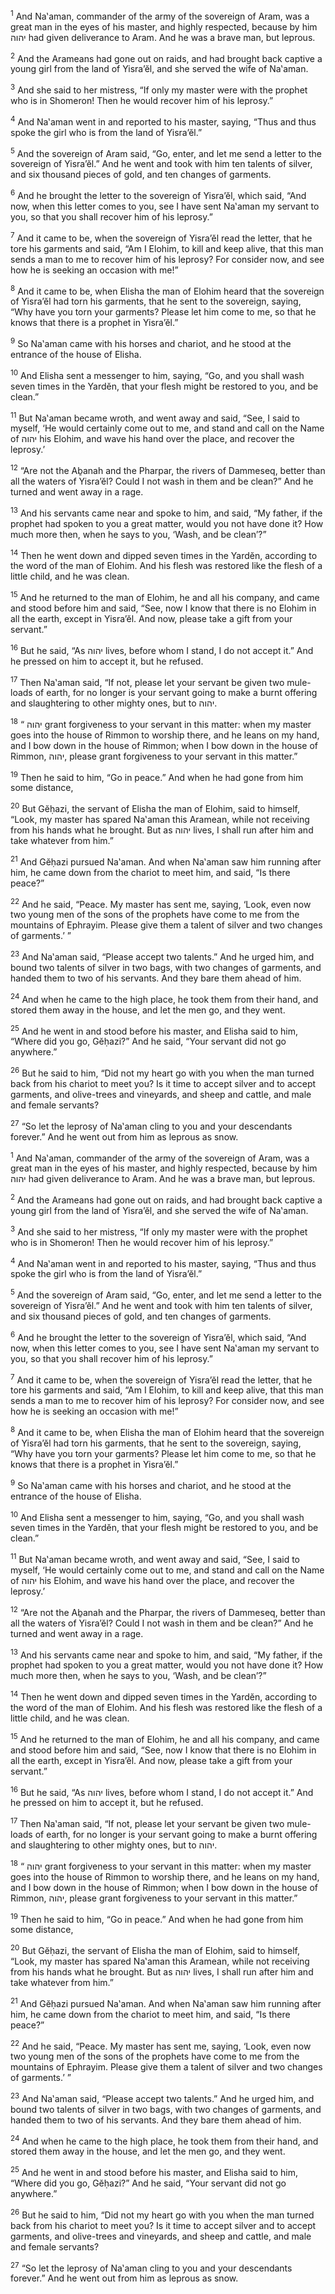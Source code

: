 <sup>1</sup> And Na‛aman, commander of the army of the sovereign of Aram, was a great man in the eyes of his master, and highly respected, because by him יהוה had given deliverance to Aram. And he was a brave man, but leprous.

<sup>2</sup> And the Arameans had gone out on raids, and had brought back captive a young girl from the land of Yisra’ĕl, and she served the wife of Na‛aman.

<sup>3</sup> And she said to her mistress, “If only my master were with the prophet who is in Shomeron! Then he would recover him of his leprosy.”

<sup>4</sup> And Na‛aman went in and reported to his master, saying, “Thus and thus spoke the girl who is from the land of Yisra’ĕl.”

<sup>5</sup> And the sovereign of Aram said, “Go, enter, and let me send a letter to the sovereign of Yisra’ĕl.” And he went and took with him ten talents of silver, and six thousand pieces of gold, and ten changes of garments.

<sup>6</sup> And he brought the letter to the sovereign of Yisra’ĕl, which said, “And now, when this letter comes to you, see I have sent Na‛aman my servant to you, so that you shall recover him of his leprosy.”

<sup>7</sup> And it came to be, when the sovereign of Yisra’ĕl read the letter, that he tore his garments and said, “Am I Elohim, to kill and keep alive, that this man sends a man to me to recover him of his leprosy? For consider now, and see how he is seeking an occasion with me!”

<sup>8</sup> And it came to be, when Elisha the man of Elohim heard that the sovereign of Yisra’ĕl had torn his garments, that he sent to the sovereign, saying, “Why have you torn your garments? Please let him come to me, so that he knows that there is a prophet in Yisra’ĕl.”

<sup>9</sup> So Na‛aman came with his horses and chariot, and he stood at the entrance of the house of Elisha.

<sup>10</sup> And Elisha sent a messenger to him, saying, “Go, and you shall wash seven times in the Yardĕn, that your flesh might be restored to you, and be clean.”

<sup>11</sup> But Na‛aman became wroth, and went away and said, “See, I said to myself, ‘He would certainly come out to me, and stand and call on the Name of יהוה his Elohim, and wave his hand over the place, and recover the leprosy.’

<sup>12</sup> “Are not the Aḇanah and the Pharpar, the rivers of Dammeseq, better than all the waters of Yisra’ĕl? Could I not wash in them and be clean?” And he turned and went away in a rage.

<sup>13</sup> And his servants came near and spoke to him, and said, “My father, if the prophet had spoken to you a great matter, would you not have done it? How much more then, when he says to you, ‘Wash, and be clean’?”

<sup>14</sup> Then he went down and dipped seven times in the Yardĕn, according to the word of the man of Elohim. And his flesh was restored like the flesh of a little child, and he was clean.

<sup>15</sup> And he returned to the man of Elohim, he and all his company, and came and stood before him and said, “See, now I know that there is no Elohim in all the earth, except in Yisra’ĕl. And now, please take a gift from your servant.”

<sup>16</sup> But he said, “As יהוה lives, before whom I stand, I do not accept it.” And he pressed on him to accept it, but he refused.

<sup>17</sup> Then Na‛aman said, “If not, please let your servant be given two mule-loads of earth, for no longer is your servant going to make a burnt offering and slaughtering to other mighty ones, but to יהוה.

<sup>18</sup> “ יהוה grant forgiveness to your servant in this matter: when my master goes into the house of Rimmon to worship there, and he leans on my hand, and I bow down in the house of Rimmon; when I bow down in the house of Rimmon, יהוה, please grant forgiveness to your servant in this matter.”

<sup>19</sup> Then he said to him, “Go in peace.” And when he had gone from him some distance,

<sup>20</sup> But Gĕḥazi, the servant of Elisha the man of Elohim, said to himself, “Look, my master has spared Na‛aman this Aramean, while not receiving from his hands what he brought. But as יהוה lives, I shall run after him and take whatever from him.”

<sup>21</sup> And Gĕḥazi pursued Na‛aman. And when Na‛aman saw him running after him, he came down from the chariot to meet him, and said, “Is there peace?”

<sup>22</sup> And he said, “Peace. My master has sent me, saying, ‘Look, even now two young men of the sons of the prophets have come to me from the mountains of Ephrayim. Please give them a talent of silver and two changes of garments.’ ”

<sup>23</sup> And Na‛aman said, “Please accept two talents.” And he urged him, and bound two talents of silver in two bags, with two changes of garments, and handed them to two of his servants. And they bare them ahead of him.

<sup>24</sup> And when he came to the high place, he took them from their hand, and stored them away in the house, and let the men go, and they went.

<sup>25</sup> And he went in and stood before his master, and Elisha said to him, “Where did you go, Gĕḥazi?” And he said, “Your servant did not go anywhere.”

<sup>26</sup> But he said to him, “Did not my heart go with you when the man turned back from his chariot to meet you? Is it time to accept silver and to accept garments, and olive-trees and vineyards, and sheep and cattle, and male and female servants?

<sup>27</sup> “So let the leprosy of Na‛aman cling to you and your descendants forever.” And he went out from him as leprous as snow.

<sup>1</sup> And Na‛aman, commander of the army of the sovereign of Aram, was a great man in the eyes of his master, and highly respected, because by him יהוה had given deliverance to Aram. And he was a brave man, but leprous.

<sup>2</sup> And the Arameans had gone out on raids, and had brought back captive a young girl from the land of Yisra’ĕl, and she served the wife of Na‛aman.

<sup>3</sup> And she said to her mistress, “If only my master were with the prophet who is in Shomeron! Then he would recover him of his leprosy.”

<sup>4</sup> And Na‛aman went in and reported to his master, saying, “Thus and thus spoke the girl who is from the land of Yisra’ĕl.”

<sup>5</sup> And the sovereign of Aram said, “Go, enter, and let me send a letter to the sovereign of Yisra’ĕl.” And he went and took with him ten talents of silver, and six thousand pieces of gold, and ten changes of garments.

<sup>6</sup> And he brought the letter to the sovereign of Yisra’ĕl, which said, “And now, when this letter comes to you, see I have sent Na‛aman my servant to you, so that you shall recover him of his leprosy.”

<sup>7</sup> And it came to be, when the sovereign of Yisra’ĕl read the letter, that he tore his garments and said, “Am I Elohim, to kill and keep alive, that this man sends a man to me to recover him of his leprosy? For consider now, and see how he is seeking an occasion with me!”

<sup>8</sup> And it came to be, when Elisha the man of Elohim heard that the sovereign of Yisra’ĕl had torn his garments, that he sent to the sovereign, saying, “Why have you torn your garments? Please let him come to me, so that he knows that there is a prophet in Yisra’ĕl.”

<sup>9</sup> So Na‛aman came with his horses and chariot, and he stood at the entrance of the house of Elisha.

<sup>10</sup> And Elisha sent a messenger to him, saying, “Go, and you shall wash seven times in the Yardĕn, that your flesh might be restored to you, and be clean.”

<sup>11</sup> But Na‛aman became wroth, and went away and said, “See, I said to myself, ‘He would certainly come out to me, and stand and call on the Name of יהוה his Elohim, and wave his hand over the place, and recover the leprosy.’

<sup>12</sup> “Are not the Aḇanah and the Pharpar, the rivers of Dammeseq, better than all the waters of Yisra’ĕl? Could I not wash in them and be clean?” And he turned and went away in a rage.

<sup>13</sup> And his servants came near and spoke to him, and said, “My father, if the prophet had spoken to you a great matter, would you not have done it? How much more then, when he says to you, ‘Wash, and be clean’?”

<sup>14</sup> Then he went down and dipped seven times in the Yardĕn, according to the word of the man of Elohim. And his flesh was restored like the flesh of a little child, and he was clean.

<sup>15</sup> And he returned to the man of Elohim, he and all his company, and came and stood before him and said, “See, now I know that there is no Elohim in all the earth, except in Yisra’ĕl. And now, please take a gift from your servant.”

<sup>16</sup> But he said, “As יהוה lives, before whom I stand, I do not accept it.” And he pressed on him to accept it, but he refused.

<sup>17</sup> Then Na‛aman said, “If not, please let your servant be given two mule-loads of earth, for no longer is your servant going to make a burnt offering and slaughtering to other mighty ones, but to יהוה.

<sup>18</sup> “ יהוה grant forgiveness to your servant in this matter: when my master goes into the house of Rimmon to worship there, and he leans on my hand, and I bow down in the house of Rimmon; when I bow down in the house of Rimmon, יהוה, please grant forgiveness to your servant in this matter.”

<sup>19</sup> Then he said to him, “Go in peace.” And when he had gone from him some distance,

<sup>20</sup> But Gĕḥazi, the servant of Elisha the man of Elohim, said to himself, “Look, my master has spared Na‛aman this Aramean, while not receiving from his hands what he brought. But as יהוה lives, I shall run after him and take whatever from him.”

<sup>21</sup> And Gĕḥazi pursued Na‛aman. And when Na‛aman saw him running after him, he came down from the chariot to meet him, and said, “Is there peace?”

<sup>22</sup> And he said, “Peace. My master has sent me, saying, ‘Look, even now two young men of the sons of the prophets have come to me from the mountains of Ephrayim. Please give them a talent of silver and two changes of garments.’ ”

<sup>23</sup> And Na‛aman said, “Please accept two talents.” And he urged him, and bound two talents of silver in two bags, with two changes of garments, and handed them to two of his servants. And they bare them ahead of him.

<sup>24</sup> And when he came to the high place, he took them from their hand, and stored them away in the house, and let the men go, and they went.

<sup>25</sup> And he went in and stood before his master, and Elisha said to him, “Where did you go, Gĕḥazi?” And he said, “Your servant did not go anywhere.”

<sup>26</sup> But he said to him, “Did not my heart go with you when the man turned back from his chariot to meet you? Is it time to accept silver and to accept garments, and olive-trees and vineyards, and sheep and cattle, and male and female servants?

<sup>27</sup> “So let the leprosy of Na‛aman cling to you and your descendants forever.” And he went out from him as leprous as snow.

